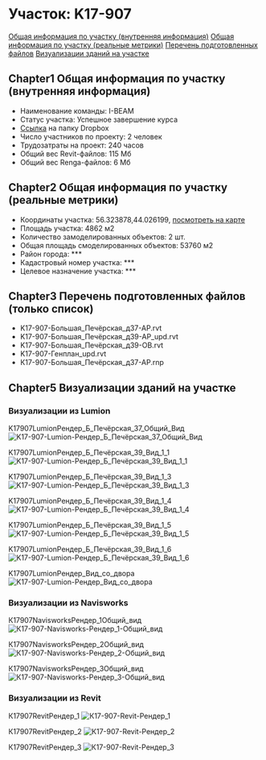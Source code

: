 # Участок: K17-907

[Общая информация по участку (внутренняя информация)](#Chapter1)
[Общая информация по участку (реальные метрики)](#Chapter2)
[Перечень подготовленных файлов](#Chapter3)
[Визуализации зданий на участке](#Chapter5)

## <a id="test">Chapter1</a> Общая информация по участку (внутренняя информация)
+ Наименование команды: I-BEAM
+ Статус участка: Успешное завершение курса
+ [Ссылка](https://www.dropbox.com/sh/wvvgv1nw1iqred9/AADC37DHq6ZChl0Od1YCw8h9a/K17_907?dl=0) на папку Dropbox
+ Число участников по проекту: 2 человек
+ Трудозатраты на проект: 240 часов
+ Общий вес Revit-файлов: 115 Мб
+ Общий вес Renga-файлов: 6 Мб
## <a id="test">Chapter2</a> Общая информация по участку (реальные метрики)
+ Координаты участка: 56.323878,44.026199, [посмотреть на карте](yandex.ru/maps/47/nizhny-novgorod/?ll=56.323878%2C44.026199&z=19)
+ Площадь участка: 4862 м2
+ Количество замоделированных объектов: 2 шт.
+ Общая площадь смоделированных объектов: 53760 м2
+ Район города: *** 
+ Кадастровый номер участка: *** 
+ Целевое назначение участка: *** 
## <a id="test">Chapter3</a> Перечень подготовленных файлов (только список)
+ K17-907-Большая_Печёрская_д37-АР.rvt
+ K17-907-Большая_Печёрская_д39-АР_upd.rvt
+ K17-907-Большая_Печёрская_д39-ОВ.rvt
+ K17-907-Генплан_upd.rvt
+ К17-907-Большая_Печёрская_д37-АР.rnp
## <a id="test">Chapter5</a> Визуализации зданий на участке
### Визуализации из Lumion
K17907LumionРендер_Б_Печёрская_37_Общий_Вид
![K17-907-Lumion-Рендер_Б_Печёрская_37_Общий_Вид](/Images/K17_907/K17-907-Lumion-Рендер_Б_Печёрская_37_Общий_Вид_Compressed.jpg)

K17907LumionРендер_Б_Печёрская_39_Вид_1_1
![K17-907-Lumion-Рендер_Б_Печёрская_39_Вид_1_1](/Images/K17_907/K17-907-Lumion-Рендер_Б_Печёрская_39_Вид_1_1_Compressed.jpg)

K17907LumionРендер_Б_Печёрская_39_Вид_1_3
![K17-907-Lumion-Рендер_Б_Печёрская_39_Вид_1_3](/Images/K17_907/K17-907-Lumion-Рендер_Б_Печёрская_39_Вид_1_3_Compressed.jpg)

K17907LumionРендер_Б_Печёрская_39_Вид_1_4
![K17-907-Lumion-Рендер_Б_Печёрская_39_Вид_1_4](/Images/K17_907/K17-907-Lumion-Рендер_Б_Печёрская_39_Вид_1_4_Compressed.jpg)

K17907LumionРендер_Б_Печёрская_39_Вид_1_5
![K17-907-Lumion-Рендер_Б_Печёрская_39_Вид_1_5](/Images/K17_907/K17-907-Lumion-Рендер_Б_Печёрская_39_Вид_1_5_Compressed.jpg)

K17907LumionРендер_Б_Печёрская_39_Вид_1_6
![K17-907-Lumion-Рендер_Б_Печёрская_39_Вид_1_6](/Images/K17_907/K17-907-Lumion-Рендер_Б_Печёрская_39_Вид_1_6_Compressed.jpg)

K17907LumionРендер_Вид_со_двора
![K17-907-Lumion-Рендер_Вид_со_двора](/Images/K17_907/K17-907-Lumion-Рендер_Вид_со_двора_Compressed.jpg)

### Визуализации из Navisworks
К17907NavisworksРендер_1Общий_вид
![К17-907-Navisworks-Рендер_1-Общий_вид](/Images/K17_907/К17-907-Navisworks-Рендер_1-Общий_вид_Compressed.jpg)

К17907NavisworksРендер_2Общий_вид
![К17-907-Navisworks-Рендер_2-Общий_вид](/Images/K17_907/К17-907-Navisworks-Рендер_2-Общий_вид_Compressed.jpg)

К17907NavisworksРендер_3Общий_вид
![К17-907-Navisworks-Рендер_3-Общий_вид](/Images/K17_907/К17-907-Navisworks-Рендер_3-Общий_вид_Compressed.jpg)

### Визуализации из Revit
К17907RevitРендер_1
![К17-907-Revit-Рендер_1](/Images/K17_907/К17-907-Revit-Рендер_1_Compressed.jpg)

К17907RevitРендер_2
![К17-907-Revit-Рендер_2](/Images/K17_907/К17-907-Revit-Рендер_2_Compressed.jpg)

К17907RevitРендер_3
![К17-907-Revit-Рендер_3](/Images/K17_907/К17-907-Revit-Рендер_3_Compressed.jpg)

